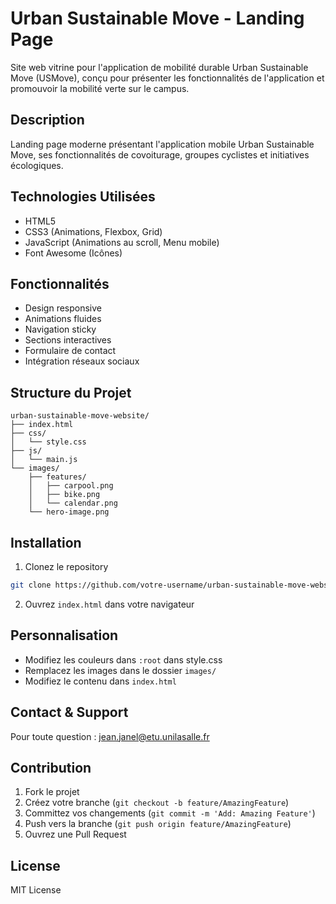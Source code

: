 # Urban Sustainable Move - Landing Page

Site web vitrine pour l'application de mobilité durable Urban Sustainable Move (USMove), conçu pour présenter les fonctionnalités de l'application et promouvoir la mobilité verte sur le campus.

## Description
Landing page moderne présentant l'application mobile Urban Sustainable Move, ses fonctionnalités de covoiturage, groupes cyclistes et initiatives écologiques.

## Technologies Utilisées
- HTML5
- CSS3 (Animations, Flexbox, Grid)
- JavaScript (Animations au scroll, Menu mobile)
- Font Awesome (Icônes)

## Fonctionnalités
- Design responsive
- Animations fluides
- Navigation sticky
- Sections interactives
- Formulaire de contact
- Intégration réseaux sociaux

## Structure du Projet
```
urban-sustainable-move-website/
├── index.html
├── css/
│   └── style.css
├── js/
│   └── main.js
└── images/
    ├── features/
    │   ├── carpool.png
    │   ├── bike.png
    │   └── calendar.png
    └── hero-image.png
```

## Installation
1. Clonez le repository
```bash
git clone https://github.com/votre-username/urban-sustainable-move-website.git
```
2. Ouvrez `index.html` dans votre navigateur

## Personnalisation
- Modifiez les couleurs dans `:root` dans style.css
- Remplacez les images dans le dossier `images/`
- Modifiez le contenu dans `index.html`

## Contact & Support
Pour toute question : jean.janel@etu.unilasalle.fr

## Contribution
1. Fork le projet
2. Créez votre branche (`git checkout -b feature/AmazingFeature`)
3. Committez vos changements (`git commit -m 'Add: Amazing Feature'`)
4. Push vers la branche (`git push origin feature/AmazingFeature`)
5. Ouvrez une Pull Request

## License
MIT License
